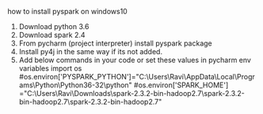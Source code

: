 how to install pyspark on windows10

1. Download python 3.6
2. Download spark 2.4
3. From pycharm (project interpreter) install pyspark package
4. Install py4j in the same way if its not added.
5.  Add below commands in your code or set these values in pycharm env variables
import os
#os.environ['PYSPARK_PYTHON']="C:\\Users\\Ravi\\AppData\\Local\\Programs\\Python\\Python36-32\\python"
#os.environ['SPARK_HOME'] ="C:\\Users\\Ravi\\Downloads\\spark-2.3.2-bin-hadoop2.7\\spark-2.3.2-bin-hadoop2.7\\spark-2.3.2-bin-hadoop2.7"